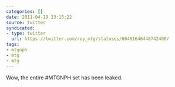 ```yaml
---
categories: []
date: 2011-04-19 23:15:22
source: twitter
syndicated:
- type: twitter
  url: https://twitter.com/roy_mtg/statuses/60481646448742400/
tags:
- mtgnph
- mtg
- mtg
---
```


Wow, the entire #MTGNPH set has been leaked.